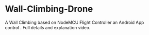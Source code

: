 # Wall-Climbing-Drone
A Wall Climbing based on NodeMCU Flight Controller an Android App control . Full details and explanation video. 
